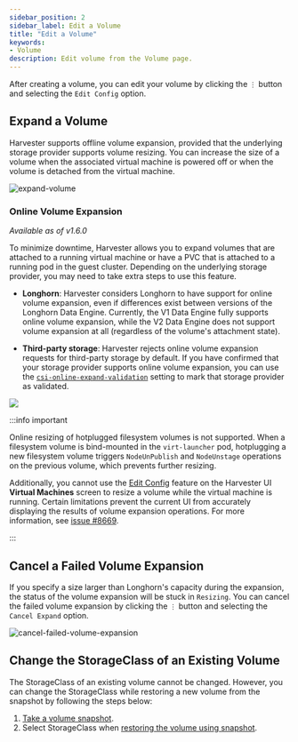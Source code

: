 ```yaml
---
sidebar_position: 2
sidebar_label: Edit a Volume
title: "Edit a Volume"
keywords:
- Volume
description: Edit volume from the Volume page.
---
```


<head>
  <link rel="canonical" href="https://docs.harvesterhci.io/v1.6/volume/edit-volume"/>
</head>

After creating a volume, you can edit your volume by clicking the `⋮` button and selecting the `Edit Config` option.

## Expand a Volume

Harvester supports offline volume expansion, provided that the underlying storage provider supports volume resizing. You can increase the size of a volume when the associated virtual machine is powered off or when the volume is detached from the virtual machine.

![expand-volume](/img/v1.2/volume/expand-volume.png)

### Online Volume Expansion

_Available as of v1.6.0_

To minimize downtime, Harvester allows you to expand volumes that are attached to a running virtual machine or have a PVC that is attached to a running pod in the guest cluster. Depending on the underlying storage provider, you may need to take extra steps to use this feature.

- **Longhorn**: Harvester considers Longhorn to have support for online volume expansion, even if differences exist between versions of the Longhorn Data Engine. Currently, the V1 Data Engine fully supports online volume expansion, while the V2 Data Engine does not support volume expansion at all (regardless of the volume's attachment state).

- **Third-party storage**: Harvester rejects online volume expansion requests for third-party storage by default. If you have confirmed that your storage provider supports online volume expansion, you can use the [`csi-online-expand-validation`](../advanced/settings.md#csi-online-expand-validation) setting to mark that storage provider as validated.

![](/img/csi-online-expand-validation.png)

:::info important

Online resizing of hotplugged filesystem volumes is not supported. When a filesystem volume is bind-mounted in the `virt-launcher` pod, hotplugging a new filesystem volume triggers `NodeUnPublish` and `NodeUnstage` operations on the previous volume, which prevents further resizing.

Additionally, you cannot use the [Edit Config](../vm/edit-vm.md) feature on the Harvester UI **Virtual Machines** screen to resize a volume while the virtual machine is running. Certain limitations prevent the current UI from accurately displaying the results of volume expansion operations. For more information, see [issue #8669](https://github.com/harvester/harvester/issues/8669).

:::


## Cancel a Failed Volume Expansion

If you specify a size larger than Longhorn's capacity during the expansion, the status of the volume expansion will be stuck in `Resizing`. You can cancel the failed volume expansion by clicking the `⋮` button and selecting the `Cancel Expand` option.

![cancel-failed-volume-expansion](/img/v1.2/volume/cancel-failed-volume-expansion.png)

## Change the StorageClass of an Existing Volume

The StorageClass of an existing volume cannot be changed. However, you can change the StorageClass while restoring a new volume from the snapshot by following the steps below:

1. [Take a volume snapshot](./volume-snapshots.md#create-volume-snapshots).
2. Select StorageClass when [restoring the volume using snapshot](./volume-snapshots.md#restore-a-new-volume-from-a-volume-snapshot).